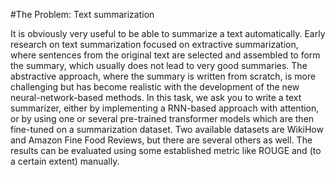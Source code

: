  
#The Problem: Text summarization 

It is obviously very useful to be able to summarize a text automatically. Early research on text summarization focused on extractive summarization, where sentences from the original text are selected and assembled to form the summary, which usually does not lead to very good summaries. The abstractive approach, where the summary is written from scratch, is more challenging but has become realistic with the development of the new neural-network-based methods. In this task, we ask you to write a text summarizer, either by implementing a RNN-based approach with attention, or by using one or several pre-trained transformer models which are then fine-tuned on a summarization dataset. Two available datasets are WikiHow and Amazon Fine Food Reviews, but there are several others as well. The results can be evaluated using some established metric like ROUGE and (to a certain extent) manually.
